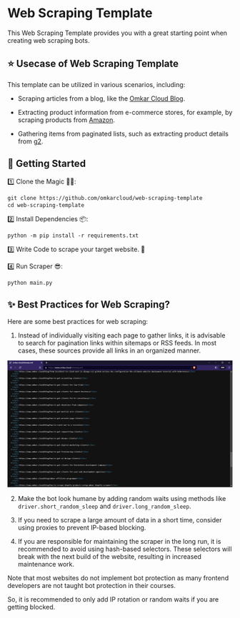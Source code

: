 # Web Scraping Template

This Web Scraping Template provides you with a great starting point when creating web scraping bots.

## ⭐ Usecase of Web Scraping Template

This template can be utilized in various scenarios, including:

-   Scraping articles from a blog, like the [Omkar Cloud Blog](https://www.omkar.cloud/blog/).

-   Extracting product information from e-commerce stores, for example, by scraping products from [Amazon](https://www.amazon.in/).

-   Gathering items from paginated lists, such as extracting product details from [g2](https://www.g2.com/categories/personalization).

## 🚀 Getting Started

1️⃣ Clone the Magic 🧙‍♀️:
```shell
git clone https://github.com/omkarcloud/web-scraping-template
cd web-scraping-template
```

2️⃣ Install Dependencies 📦:
```shell
python -m pip install -r requirements.txt
```

3️⃣ Write Code to scrape your target website. 🤖

4️⃣ Run Scraper 😎:

```shell
python main.py
```

## ✨ Best Practices for Web Scraping?

Here are some best practices for web scraping:

1. Instead of individually visiting each page to gather links, it is advisable to search for pagination links within sitemaps or RSS feeds. In most cases, these sources provide all links in an organized manner.

![sitemap](https://raw.githubusercontent.com/omkarcloud/web-scraping-template/master/img/sitemap.png)

2. Make the bot look humane by adding random waits using methods like `driver.short_random_sleep` and `driver.long_random_sleep`.

3. If you need to scrape a large amount of data in a short time, consider using proxies to prevent IP-based blocking.

4. If you are responsible for maintaining the scraper in the long run, it is recommended to avoid using hash-based selectors. These selectors will break with the next build of the website, resulting in increased maintenance work.

Note that most websites do not implement bot protection as many frontend developers are not taught bot protection in their courses. 

So, it is recommended to only add IP rotation or random waits if you are getting blocked.
